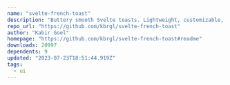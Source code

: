 ```yaml
---
name: "svelte-french-toast"
description: "Buttery smooth Svelte toasts. Lightweight, customizable, and beautiful by default."
repo_url: "https://github.com/kbrgl/svelte-french-toast"
author: "Kabir Goel"
homepage: "https://github.com/kbrgl/svelte-french-toast#readme"
downloads: 20997
dependents: 9
updated: "2023-07-23T18:51:44.919Z"
tags: 
  - ui
---
```

